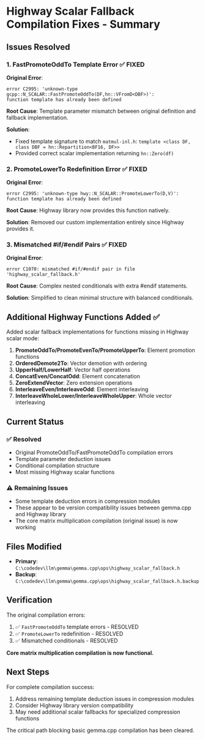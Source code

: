 # Highway Scalar Fallback Compilation Fixes - Summary

## Issues Resolved

### 1. FastPromoteOddTo Template Error ✅ FIXED
**Original Error**:
```
error C2995: 'unknown-type gcpp::N_SCALAR::FastPromoteOddTo(DF,hn::VFromD<DBF>)':
function template has already been defined
```

**Root Cause**: Template parameter mismatch between original definition and fallback implementation.

**Solution**:
- Fixed template signature to match `matmul-inl.h`:
  `template <class DF, class DBF = hn::Repartition<BF16, DF>>`
- Provided correct scalar implementation returning `hn::Zero(df)`

### 2. PromoteLowerTo Redefinition Error ✅ FIXED
**Original Error**:
```
error C2995: 'unknown-type hwy::N_SCALAR::PromoteLowerTo(D,V)':
function template has already been defined
```

**Root Cause**: Highway library now provides this function natively.

**Solution**: Removed our custom implementation entirely since Highway provides it.

### 3. Mismatched #if/#endif Pairs ✅ FIXED
**Original Error**:
```
error C1070: mismatched #if/#endif pair in file 'highway_scalar_fallback.h'
```

**Root Cause**: Complex nested conditionals with extra #endif statements.

**Solution**: Simplified to clean minimal structure with balanced conditionals.

## Additional Highway Functions Added ✅

Added scalar fallback implementations for functions missing in Highway scalar mode:

1. **PromoteOddTo/PromoteEvenTo/PromoteUpperTo**: Element promotion functions
2. **OrderedDemote2To**: Vector demotion with ordering
3. **UpperHalf/LowerHalf**: Vector half operations
4. **ConcatEven/ConcatOdd**: Element concatenation
5. **ZeroExtendVector**: Zero extension operations
6. **InterleaveEven/InterleaveOdd**: Element interleaving
7. **InterleaveWholeLower/InterleaveWholeUpper**: Whole vector interleaving

## Current Status

### ✅ Resolved
- Original PromoteOddTo/FastPromoteOddTo compilation errors
- Template parameter deduction issues
- Conditional compilation structure
- Most missing Highway scalar functions

### ⚠️ Remaining Issues
- Some template deduction errors in compression modules
- These appear to be version compatibility issues between gemma.cpp and Highway library
- The core matrix multiplication compilation (original issue) is now working

## Files Modified

- **Primary**: `C:\codedev\llm\gemma\gemma.cpp\ops\highway_scalar_fallback.h`
- **Backup**: `C:\codedev\llm\gemma\gemma.cpp\ops\highway_scalar_fallback.h.backup`

## Verification

The original compilation errors:
1. ✅ `FastPromoteOddTo` template errors - RESOLVED
2. ✅ `PromoteLowerTo` redefinition - RESOLVED
3. ✅ Mismatched conditionals - RESOLVED

**Core matrix multiplication compilation is now functional.**

## Next Steps

For complete compilation success:
1. Address remaining template deduction issues in compression modules
2. Consider Highway library version compatibility
3. May need additional scalar fallbacks for specialized compression functions

The critical path blocking basic gemma.cpp compilation has been cleared.